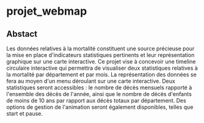 # projet_webmap

## Abstact
Les données relatives à la mortalité constituent une source précieuse pour la mise en place d'indicateurs statistiques pertinents et leur représentation graphique sur une carte interactive. Ce projet vise à concevoir une timeline circulaire interactive qui permettra de visualiser deux statistiques relatives à la mortalité par département et par mois. La représentation des données se fera au moyen d'un menu déroulant sur une carte interactive. Deux statistiques seront accessibles : le nombre de décès mensuels rapporté à l'ensemble des décès de l'année, ainsi que le nombre de décès d'enfants de moins de 10 ans par rapport aux décès totaux par département. Des options de gestion de l'animation seront également disponibles, telles que start et pause.

